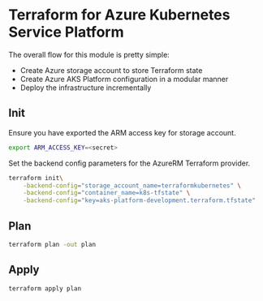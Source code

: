 # Terraform for Azure Kubernetes Service Platform

The overall flow for this module is pretty simple:

* Create Azure storage account to store Terraform state
* Create Azure AKS Platform configuration in a modular manner
* Deploy the infrastructure incrementally

## Init

Ensure you have exported the ARM access key for storage account.

```sh
export ARM_ACCESS_KEY=<secret>
```

Set the backend config parameters for the AzureRM Terraform provider.

```sh
terraform init\
    -backend-config="storage_account_name=terraformkubernetes" \
    -backend-config="container_name=k8s-tfstate" \
    -backend-config="key=aks-platform-development.terraform.tfstate"
```

## Plan

```sh
terraform plan -out plan
```

## Apply

```sh
terraform apply plan
```
